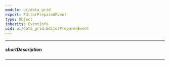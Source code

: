 ```yaml
---
module: ui/data_grid
export: EditorPreparedEvent
type: Object
inherits: EventInfo
uid: ui/data_grid:EditorPreparedEvent
---
```

---
##### shortDescription
<!-- Description goes here -->

---
<!-- Description goes here -->